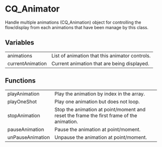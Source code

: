 # CQ_Animator

Handle multiple animations (CQ_Animation) object for controlling the 
flow/display from each animations that have been manage by this class.


## Variables

<table>
<tr>
<td>animations</td>
<td>List of animation that this animator controls.</td>
</tr>
<tr>
<td>currentAnimation</td>
<td>Current animation that are being displayed.</td>
</tr>
</table>

## Functions

<table>
<tr>
<td>playAnimation</td>
<td>Play the animation by index in the array.</td>
</tr>
<tr>
<td>playOneShot</td>
<td>Play one animation but does not loop.</td>
</tr>
<tr>
<td>stopAnimation</td>
<td>Stop the animation at point/moment and reset the frame 
the first frame of the animation.</td>
</tr>
<tr>
<td>pauseAnimation</td>
<td>Pause the animation at point/moment.</td>
</tr>
<tr>
<td>unPauseAnimation</td>
<td>Unpause the animation at point/moment.</td>
</tr>
</table>

